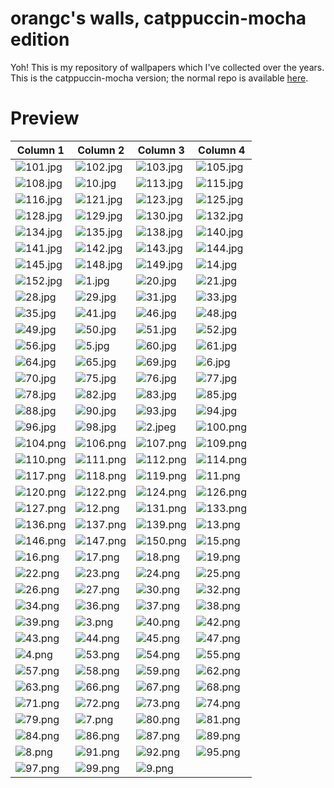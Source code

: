 # orangc's walls, catppuccin-mocha edition
Yoh! This is my repository of wallpapers which I've collected over the years. This is the catppuccin-mocha version; the normal repo is available [here](https://github.com/orxngc/walls).
# Preview
| Column 1 | Column 2 | Column 3 | Column 4 |
|---------|---------|---------|---------|
| ![101.jpg](https://raw.githubusercontent.com/orxngc/walls-catppuccin-mocha/master/101.jpg) | ![102.jpg](https://raw.githubusercontent.com/orxngc/walls-catppuccin-mocha/master/102.jpg) | ![103.jpg](https://raw.githubusercontent.com/orxngc/walls-catppuccin-mocha/master/103.jpg) | ![105.jpg](https://raw.githubusercontent.com/orxngc/walls-catppuccin-mocha/master/105.jpg) |
| ![108.jpg](https://raw.githubusercontent.com/orxngc/walls-catppuccin-mocha/master/108.jpg) | ![10.jpg](https://raw.githubusercontent.com/orxngc/walls-catppuccin-mocha/master/10.jpg) | ![113.jpg](https://raw.githubusercontent.com/orxngc/walls-catppuccin-mocha/master/113.jpg) | ![115.jpg](https://raw.githubusercontent.com/orxngc/walls-catppuccin-mocha/master/115.jpg) |
| ![116.jpg](https://raw.githubusercontent.com/orxngc/walls-catppuccin-mocha/master/116.jpg) | ![121.jpg](https://raw.githubusercontent.com/orxngc/walls-catppuccin-mocha/master/121.jpg) | ![123.jpg](https://raw.githubusercontent.com/orxngc/walls-catppuccin-mocha/master/123.jpg) | ![125.jpg](https://raw.githubusercontent.com/orxngc/walls-catppuccin-mocha/master/125.jpg) |
| ![128.jpg](https://raw.githubusercontent.com/orxngc/walls-catppuccin-mocha/master/128.jpg) | ![129.jpg](https://raw.githubusercontent.com/orxngc/walls-catppuccin-mocha/master/129.jpg) | ![130.jpg](https://raw.githubusercontent.com/orxngc/walls-catppuccin-mocha/master/130.jpg) | ![132.jpg](https://raw.githubusercontent.com/orxngc/walls-catppuccin-mocha/master/132.jpg) |
| ![134.jpg](https://raw.githubusercontent.com/orxngc/walls-catppuccin-mocha/master/134.jpg) | ![135.jpg](https://raw.githubusercontent.com/orxngc/walls-catppuccin-mocha/master/135.jpg) | ![138.jpg](https://raw.githubusercontent.com/orxngc/walls-catppuccin-mocha/master/138.jpg) | ![140.jpg](https://raw.githubusercontent.com/orxngc/walls-catppuccin-mocha/master/140.jpg) |
| ![141.jpg](https://raw.githubusercontent.com/orxngc/walls-catppuccin-mocha/master/141.jpg) | ![142.jpg](https://raw.githubusercontent.com/orxngc/walls-catppuccin-mocha/master/142.jpg) | ![143.jpg](https://raw.githubusercontent.com/orxngc/walls-catppuccin-mocha/master/143.jpg) | ![144.jpg](https://raw.githubusercontent.com/orxngc/walls-catppuccin-mocha/master/144.jpg) |
| ![145.jpg](https://raw.githubusercontent.com/orxngc/walls-catppuccin-mocha/master/145.jpg) | ![148.jpg](https://raw.githubusercontent.com/orxngc/walls-catppuccin-mocha/master/148.jpg) | ![149.jpg](https://raw.githubusercontent.com/orxngc/walls-catppuccin-mocha/master/149.jpg) | ![14.jpg](https://raw.githubusercontent.com/orxngc/walls-catppuccin-mocha/master/14.jpg) |
| ![152.jpg](https://raw.githubusercontent.com/orxngc/walls-catppuccin-mocha/master/152.jpg) | ![1.jpg](https://raw.githubusercontent.com/orxngc/walls-catppuccin-mocha/master/1.jpg) | ![20.jpg](https://raw.githubusercontent.com/orxngc/walls-catppuccin-mocha/master/20.jpg) | ![21.jpg](https://raw.githubusercontent.com/orxngc/walls-catppuccin-mocha/master/21.jpg) |
| ![28.jpg](https://raw.githubusercontent.com/orxngc/walls-catppuccin-mocha/master/28.jpg) | ![29.jpg](https://raw.githubusercontent.com/orxngc/walls-catppuccin-mocha/master/29.jpg) | ![31.jpg](https://raw.githubusercontent.com/orxngc/walls-catppuccin-mocha/master/31.jpg) | ![33.jpg](https://raw.githubusercontent.com/orxngc/walls-catppuccin-mocha/master/33.jpg) |
| ![35.jpg](https://raw.githubusercontent.com/orxngc/walls-catppuccin-mocha/master/35.jpg) | ![41.jpg](https://raw.githubusercontent.com/orxngc/walls-catppuccin-mocha/master/41.jpg) | ![46.jpg](https://raw.githubusercontent.com/orxngc/walls-catppuccin-mocha/master/46.jpg) | ![48.jpg](https://raw.githubusercontent.com/orxngc/walls-catppuccin-mocha/master/48.jpg) |
| ![49.jpg](https://raw.githubusercontent.com/orxngc/walls-catppuccin-mocha/master/49.jpg) | ![50.jpg](https://raw.githubusercontent.com/orxngc/walls-catppuccin-mocha/master/50.jpg) | ![51.jpg](https://raw.githubusercontent.com/orxngc/walls-catppuccin-mocha/master/51.jpg) | ![52.jpg](https://raw.githubusercontent.com/orxngc/walls-catppuccin-mocha/master/52.jpg) |
| ![56.jpg](https://raw.githubusercontent.com/orxngc/walls-catppuccin-mocha/master/56.jpg) | ![5.jpg](https://raw.githubusercontent.com/orxngc/walls-catppuccin-mocha/master/5.jpg) | ![60.jpg](https://raw.githubusercontent.com/orxngc/walls-catppuccin-mocha/master/60.jpg) | ![61.jpg](https://raw.githubusercontent.com/orxngc/walls-catppuccin-mocha/master/61.jpg) |
| ![64.jpg](https://raw.githubusercontent.com/orxngc/walls-catppuccin-mocha/master/64.jpg) | ![65.jpg](https://raw.githubusercontent.com/orxngc/walls-catppuccin-mocha/master/65.jpg) | ![69.jpg](https://raw.githubusercontent.com/orxngc/walls-catppuccin-mocha/master/69.jpg) | ![6.jpg](https://raw.githubusercontent.com/orxngc/walls-catppuccin-mocha/master/6.jpg) |
| ![70.jpg](https://raw.githubusercontent.com/orxngc/walls-catppuccin-mocha/master/70.jpg) | ![75.jpg](https://raw.githubusercontent.com/orxngc/walls-catppuccin-mocha/master/75.jpg) | ![76.jpg](https://raw.githubusercontent.com/orxngc/walls-catppuccin-mocha/master/76.jpg) | ![77.jpg](https://raw.githubusercontent.com/orxngc/walls-catppuccin-mocha/master/77.jpg) |
| ![78.jpg](https://raw.githubusercontent.com/orxngc/walls-catppuccin-mocha/master/78.jpg) | ![82.jpg](https://raw.githubusercontent.com/orxngc/walls-catppuccin-mocha/master/82.jpg) | ![83.jpg](https://raw.githubusercontent.com/orxngc/walls-catppuccin-mocha/master/83.jpg) | ![85.jpg](https://raw.githubusercontent.com/orxngc/walls-catppuccin-mocha/master/85.jpg) |
| ![88.jpg](https://raw.githubusercontent.com/orxngc/walls-catppuccin-mocha/master/88.jpg) | ![90.jpg](https://raw.githubusercontent.com/orxngc/walls-catppuccin-mocha/master/90.jpg) | ![93.jpg](https://raw.githubusercontent.com/orxngc/walls-catppuccin-mocha/master/93.jpg) | ![94.jpg](https://raw.githubusercontent.com/orxngc/walls-catppuccin-mocha/master/94.jpg) |
| ![96.jpg](https://raw.githubusercontent.com/orxngc/walls-catppuccin-mocha/master/96.jpg) | ![98.jpg](https://raw.githubusercontent.com/orxngc/walls-catppuccin-mocha/master/98.jpg) | ![2.jpeg](https://raw.githubusercontent.com/orxngc/walls-catppuccin-mocha/master/2.jpeg) | ![100.png](https://raw.githubusercontent.com/orxngc/walls-catppuccin-mocha/master/100.png) |
| ![104.png](https://raw.githubusercontent.com/orxngc/walls-catppuccin-mocha/master/104.png) | ![106.png](https://raw.githubusercontent.com/orxngc/walls-catppuccin-mocha/master/106.png) | ![107.png](https://raw.githubusercontent.com/orxngc/walls-catppuccin-mocha/master/107.png) | ![109.png](https://raw.githubusercontent.com/orxngc/walls-catppuccin-mocha/master/109.png) |
| ![110.png](https://raw.githubusercontent.com/orxngc/walls-catppuccin-mocha/master/110.png) | ![111.png](https://raw.githubusercontent.com/orxngc/walls-catppuccin-mocha/master/111.png) | ![112.png](https://raw.githubusercontent.com/orxngc/walls-catppuccin-mocha/master/112.png) | ![114.png](https://raw.githubusercontent.com/orxngc/walls-catppuccin-mocha/master/114.png) |
| ![117.png](https://raw.githubusercontent.com/orxngc/walls-catppuccin-mocha/master/117.png) | ![118.png](https://raw.githubusercontent.com/orxngc/walls-catppuccin-mocha/master/118.png) | ![119.png](https://raw.githubusercontent.com/orxngc/walls-catppuccin-mocha/master/119.png) | ![11.png](https://raw.githubusercontent.com/orxngc/walls-catppuccin-mocha/master/11.png) |
| ![120.png](https://raw.githubusercontent.com/orxngc/walls-catppuccin-mocha/master/120.png) | ![122.png](https://raw.githubusercontent.com/orxngc/walls-catppuccin-mocha/master/122.png) | ![124.png](https://raw.githubusercontent.com/orxngc/walls-catppuccin-mocha/master/124.png) | ![126.png](https://raw.githubusercontent.com/orxngc/walls-catppuccin-mocha/master/126.png) |
| ![127.png](https://raw.githubusercontent.com/orxngc/walls-catppuccin-mocha/master/127.png) | ![12.png](https://raw.githubusercontent.com/orxngc/walls-catppuccin-mocha/master/12.png) | ![131.png](https://raw.githubusercontent.com/orxngc/walls-catppuccin-mocha/master/131.png) | ![133.png](https://raw.githubusercontent.com/orxngc/walls-catppuccin-mocha/master/133.png) |
| ![136.png](https://raw.githubusercontent.com/orxngc/walls-catppuccin-mocha/master/136.png) | ![137.png](https://raw.githubusercontent.com/orxngc/walls-catppuccin-mocha/master/137.png) | ![139.png](https://raw.githubusercontent.com/orxngc/walls-catppuccin-mocha/master/139.png) | ![13.png](https://raw.githubusercontent.com/orxngc/walls-catppuccin-mocha/master/13.png) |
| ![146.png](https://raw.githubusercontent.com/orxngc/walls-catppuccin-mocha/master/146.png) | ![147.png](https://raw.githubusercontent.com/orxngc/walls-catppuccin-mocha/master/147.png) | ![150.png](https://raw.githubusercontent.com/orxngc/walls-catppuccin-mocha/master/150.png) | ![15.png](https://raw.githubusercontent.com/orxngc/walls-catppuccin-mocha/master/15.png) |
| ![16.png](https://raw.githubusercontent.com/orxngc/walls-catppuccin-mocha/master/16.png) | ![17.png](https://raw.githubusercontent.com/orxngc/walls-catppuccin-mocha/master/17.png) | ![18.png](https://raw.githubusercontent.com/orxngc/walls-catppuccin-mocha/master/18.png) | ![19.png](https://raw.githubusercontent.com/orxngc/walls-catppuccin-mocha/master/19.png) |
| ![22.png](https://raw.githubusercontent.com/orxngc/walls-catppuccin-mocha/master/22.png) | ![23.png](https://raw.githubusercontent.com/orxngc/walls-catppuccin-mocha/master/23.png) | ![24.png](https://raw.githubusercontent.com/orxngc/walls-catppuccin-mocha/master/24.png) | ![25.png](https://raw.githubusercontent.com/orxngc/walls-catppuccin-mocha/master/25.png) |
| ![26.png](https://raw.githubusercontent.com/orxngc/walls-catppuccin-mocha/master/26.png) | ![27.png](https://raw.githubusercontent.com/orxngc/walls-catppuccin-mocha/master/27.png) | ![30.png](https://raw.githubusercontent.com/orxngc/walls-catppuccin-mocha/master/30.png) | ![32.png](https://raw.githubusercontent.com/orxngc/walls-catppuccin-mocha/master/32.png) |
| ![34.png](https://raw.githubusercontent.com/orxngc/walls-catppuccin-mocha/master/34.png) | ![36.png](https://raw.githubusercontent.com/orxngc/walls-catppuccin-mocha/master/36.png) | ![37.png](https://raw.githubusercontent.com/orxngc/walls-catppuccin-mocha/master/37.png) | ![38.png](https://raw.githubusercontent.com/orxngc/walls-catppuccin-mocha/master/38.png) |
| ![39.png](https://raw.githubusercontent.com/orxngc/walls-catppuccin-mocha/master/39.png) | ![3.png](https://raw.githubusercontent.com/orxngc/walls-catppuccin-mocha/master/3.png) | ![40.png](https://raw.githubusercontent.com/orxngc/walls-catppuccin-mocha/master/40.png) | ![42.png](https://raw.githubusercontent.com/orxngc/walls-catppuccin-mocha/master/42.png) |
| ![43.png](https://raw.githubusercontent.com/orxngc/walls-catppuccin-mocha/master/43.png) | ![44.png](https://raw.githubusercontent.com/orxngc/walls-catppuccin-mocha/master/44.png) | ![45.png](https://raw.githubusercontent.com/orxngc/walls-catppuccin-mocha/master/45.png) | ![47.png](https://raw.githubusercontent.com/orxngc/walls-catppuccin-mocha/master/47.png) |
| ![4.png](https://raw.githubusercontent.com/orxngc/walls-catppuccin-mocha/master/4.png) | ![53.png](https://raw.githubusercontent.com/orxngc/walls-catppuccin-mocha/master/53.png) | ![54.png](https://raw.githubusercontent.com/orxngc/walls-catppuccin-mocha/master/54.png) | ![55.png](https://raw.githubusercontent.com/orxngc/walls-catppuccin-mocha/master/55.png) |
| ![57.png](https://raw.githubusercontent.com/orxngc/walls-catppuccin-mocha/master/57.png) | ![58.png](https://raw.githubusercontent.com/orxngc/walls-catppuccin-mocha/master/58.png) | ![59.png](https://raw.githubusercontent.com/orxngc/walls-catppuccin-mocha/master/59.png) | ![62.png](https://raw.githubusercontent.com/orxngc/walls-catppuccin-mocha/master/62.png) |
| ![63.png](https://raw.githubusercontent.com/orxngc/walls-catppuccin-mocha/master/63.png) | ![66.png](https://raw.githubusercontent.com/orxngc/walls-catppuccin-mocha/master/66.png) | ![67.png](https://raw.githubusercontent.com/orxngc/walls-catppuccin-mocha/master/67.png) | ![68.png](https://raw.githubusercontent.com/orxngc/walls-catppuccin-mocha/master/68.png) |
| ![71.png](https://raw.githubusercontent.com/orxngc/walls-catppuccin-mocha/master/71.png) | ![72.png](https://raw.githubusercontent.com/orxngc/walls-catppuccin-mocha/master/72.png) | ![73.png](https://raw.githubusercontent.com/orxngc/walls-catppuccin-mocha/master/73.png) | ![74.png](https://raw.githubusercontent.com/orxngc/walls-catppuccin-mocha/master/74.png) |
| ![79.png](https://raw.githubusercontent.com/orxngc/walls-catppuccin-mocha/master/79.png) | ![7.png](https://raw.githubusercontent.com/orxngc/walls-catppuccin-mocha/master/7.png) | ![80.png](https://raw.githubusercontent.com/orxngc/walls-catppuccin-mocha/master/80.png) | ![81.png](https://raw.githubusercontent.com/orxngc/walls-catppuccin-mocha/master/81.png) |
| ![84.png](https://raw.githubusercontent.com/orxngc/walls-catppuccin-mocha/master/84.png) | ![86.png](https://raw.githubusercontent.com/orxngc/walls-catppuccin-mocha/master/86.png) | ![87.png](https://raw.githubusercontent.com/orxngc/walls-catppuccin-mocha/master/87.png) | ![89.png](https://raw.githubusercontent.com/orxngc/walls-catppuccin-mocha/master/89.png) |
| ![8.png](https://raw.githubusercontent.com/orxngc/walls-catppuccin-mocha/master/8.png) | ![91.png](https://raw.githubusercontent.com/orxngc/walls-catppuccin-mocha/master/91.png) | ![92.png](https://raw.githubusercontent.com/orxngc/walls-catppuccin-mocha/master/92.png) | ![95.png](https://raw.githubusercontent.com/orxngc/walls-catppuccin-mocha/master/95.png) |
| ![97.png](https://raw.githubusercontent.com/orxngc/walls-catppuccin-mocha/master/97.png) | ![99.png](https://raw.githubusercontent.com/orxngc/walls-catppuccin-mocha/master/99.png) | ![9.png](https://raw.githubusercontent.com/orxngc/walls-catppuccin-mocha/master/9.png) | |
